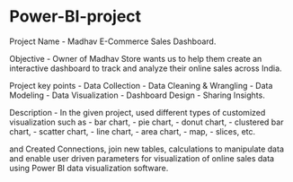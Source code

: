 # Power-BI-project

Project Name - Madhav E-Commerce Sales Dashboard.

Objective - Owner of Madhav Store wants us to help them create an interactive dashboard to track and analyze their online sales across India.

Project key points - Data Collection
                   - Data Cleaning & Wrangling
                   - Data Modeling 
                   - Data Visualization
                   - Dashboard Design
                   - Sharing Insights.
           
Description -
In the given project, used different types of customized visualization such as 
                   - bar chart, 
                   - pie chart, 
                   - donut chart, 
                   - clustered bar chart, 
                   - scatter chart, 
                   - line chart, 
                   - area chart,
                   - map, 
                   - slices, etc. 
                   
and Created Connections, join new tables, calculations to manipulate data and enable user driven parameters 
for visualization of online sales data using Power BI data visualization software.

           
          

                    
           
           
